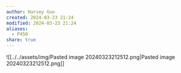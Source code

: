 ```yaml
---
author: Harvey Guo
created: 2024-03-23 21:24
modified: 2024-03-23 21:24
aliases:
  - P450
share: true
---
```


![[../../assets/img/Pasted image 20240323212512.png|Pasted image 20240323212512.png]]
